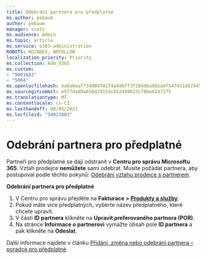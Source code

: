 ```yaml
---
title: Odebrání partnera pro předplatné
ms.author: pebaum
author: pebaum
manager: scotv
ms.audience: Admin
ms.topic: article
ms.service: o365-administration
ROBOTS: NOINDEX, NOFOLLOW
localization_priority: Priority
ms.collection: Adm_O365
ms.custom:
- "9001683"
- "5064"
ms.openlocfilehash: ea8abeaf734089f41f4a4d6ff3f284dba8bba4f547431d87445c249983dccb55
ms.sourcegitcommit: b5f7da89a650d2915dc652449623c78be6247175
ms.translationtype: MT
ms.contentlocale: cs-CZ
ms.lasthandoff: 08/05/2021
ms.locfileid: "54023803"
---
```

# <a name="remove-a-partner-from-a-subscription"></a>Odebrání partnera pro předplatné

Partneři pro předplatné se dají odstranit v **Centru pro správu Microsoftu 365**. Vztah prodejce **nemůžete** sami odebrat. Musíte požádat partnera, aby postupoval podle těchto pokynů: [Odebrání vztahu prodejce s partnerem](https://docs.microsoft.com/partner-center/remove-a-relationship).

**Odebrání partnera pro předplatné**

1. V Centru pro správu přejděte na **Fakturace > [Produkty a služby](https://go.microsoft.com/fwlink/p/?linkid=842054)**.
2. Pokud máte více předplatných, vyberte název předplatného, které chcete upravit.
3. V části **ID partnera** klikněte na **Upravit preferovaného partnera (POR)**.
4. Na stránce **Informace o partnerovi** vymažte obsah pole **ID partnera** a pak klikněte na **Odeslat**.

Další informace najdete v článku [Přidání, změna nebo odebrání partnera – poradce pro předplatné](https://docs.microsoft.com/microsoft-365/admin/misc/add-partner?view=o365-worldwide).
